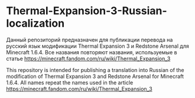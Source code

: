 # Thermal-Expansion-3-Russian-localization
Данный репозиторий предназначен для публикации перевода на русский язык модификации Thermal Expansion 3 и Redstone Arsenal для Minecraft 1.6.4. Все названия повторяют названия, используемые в статье https://minecraft.fandom.com/ru/wiki/Thermal_Expansion_3


This repository is intended for publishing a translation into Russian of the modification of Thermal Expansion 3 and Redstone Arsenal for Minecraft 1.6.4. All names repeat the names used in the article https://minecraft.fandom.com/ru/wiki/Thermal_Expansion_3
